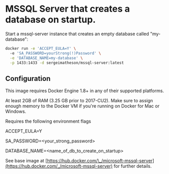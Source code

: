 # MSSQL Server that creates a database on startup.

Start a mssql-server instance that creates an empty database called "my-database":

```sh
docker run -e 'ACCEPT_EULA=Y' \ 
  -e 'SA_PASSWORD=yourStrong(!)Password' \
  -e 'DATABASE_NAME=my-database' \
  -p 1433:1433 -d sergeimatheson/mssql-server:latest
```

## Configuration

This image requires Docker Engine 1.8+ in any of their supported platforms.

At least 2GB of RAM (3.25 GB prior to 2017-CU2). Make sure to assign enough memory to the Docker VM if you're running on Docker for Mac or Windows.

Requires the following environment flags

ACCEPT_EULA=Y

SA_PASSWORD=<your_strong_password>

DATABASE_NAME=<name_of_db_to_create_on_startup>

See base image at [https://hub.docker.com/\_/microsoft-mssql-server](https://hub.docker.com/_/microsoft-mssql-server) for further details.
